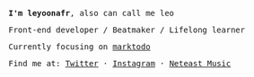 <br />

<samp>
  
**I'm leyoonafr**, also can call me leo

Front-end developer / Beatmaker / Lifelong learner

Currently focusing on [marktodo](https://github.com/codeacme17/marktodo)

Find me at: [Twitter](https://twitter.com/codeacme17) · [Instagram](https://www.instagram.com/leyoonafr/) · [Neteast Music](https://music.163.com/#/user/home?id=335823191)
</samp>
<br />
